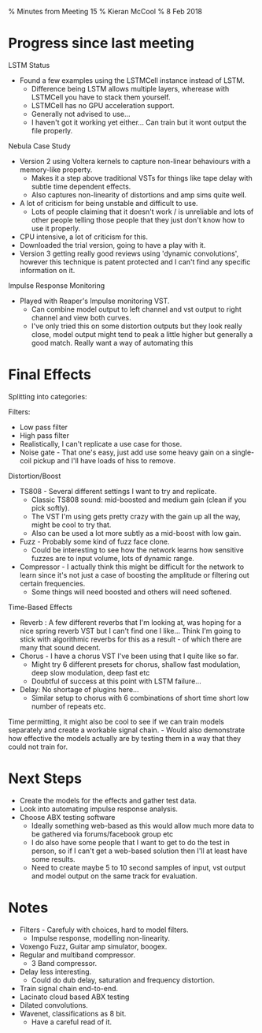 % Minutes from Meeting 15
% Kieran McCool
% 8 Feb 2018

# Progress since last meeting

LSTM Status

* Found a few examples using the LSTMCell instance instead of LSTM.
    - Difference being LSTM allows multiple layers, wherease with LSTMCell you have to stack them yourself.
    - LSTMCell has no GPU acceleration support.
    - Generally not advised to use...
    - I haven't got it working yet either... Can train but it wont output the file properly.

Nebula Case Study

* Version 2 using Voltera kernels to capture non-linear behaviours with a memory-like property.
    - Makes it a step above traditional VSTs for things like tape delay with subtle time dependent effects.
    - Also captures non-linearity of distortions and amp sims quite well.
* A lot of criticism for being unstable and difficult to use.
    - Lots of people claiming that it doesn't work / is unreliable and lots of other people telling those people that they just don't know how to use it properly.
* CPU intensive, a lot of criticism for this.
* Downloaded the trial version, going to have a play with it.
* Version 3 getting really good reviews using 'dynamic convolutions', however this technique is patent protected and I can't find any specific information on it.

Impulse Response Monitoring

* Played with Reaper's Impulse monitoring VST.
    - Can combine model output to left channel and vst output to right channel and view both curves.
    - I've only tried this on some distortion outputs but they look really close, model output might tend to peak a little higher but generally a good match.
    Really want a way of automating this

# Final Effects

Splitting into categories:

Filters:

* Low pass filter
* High pass filter
* Realistically, I can't replicate a use case for those.
* Noise gate - That one's easy, just add use some heavy gain on a single-coil pickup and I'll have loads of hiss to remove.

Distortion/Boost

* TS808 - Several different settings I want to try and replicate. 
    - Classic TS808 sound: mid-boosted and medium gain (clean if you pick softly). 
    - The VST I'm using gets pretty crazy with the gain up all the way, might be cool to try that. 
    - Also can be used a lot more subtly as a mid-boost with low gain.
* Fuzz - Probably some kind of fuzz face clone. 
    - Could be interesting to see how the network learns how sensitive fuzzes are to input volume, lots of dynamic range.
* Compressor - I actually think this might be difficult for the network to learn since it's not just a case of boosting the amplitude or filtering out certain frequencies. 
    - Some things will need boosted and others will need softened.

Time-Based Effects

* Reverb : A few different reverbs that I'm looking at, was hoping for a nice spring reverb VST but I can't find one I like... Think I'm going to stick with algorithmic reverbs for this as a result - of which there are many that sound decent.
* Chorus - I have a chorus VST I've been using that I quite like so far. 
    - Might try 6 different presets for chorus, shallow fast modulation, deep slow modulation, deep fast etc
    - Doubtful of success at this point with LSTM failure...
* Delay: No shortage of plugins here...
    - Similar setup to chorus with 6 combinations of short time short low number of repeats etc.

Time permitting, it might also be cool to see if we can train models separately and create a workable signal chain.
    - Would also demonstrate how effective the models actually are by testing them in a way that they could not train for.

# Next Steps

* Create the models for the effects and gather test data.
* Look into automating impulse response analysis.
* Choose ABX testing software
    - Ideally something web-based as this would allow much more data to be gathered via forums/facebook group etc
    - I do also have some people that I want to get to do the test in person, so if I can't get a web-based solution then I'll at least have some results.
    - Need to create maybe 5 to 10 second samples of input, vst output and model output on the same track for evaluation.

# Notes

* Filters - Carefuly with choices, hard to model filters.
    - Impulse response, modelling non-linearity.
* Voxengo Fuzz, Guitar amp simulator, boogex.
* Regular and multiband compressor.
    - 3 Band compressor.
* Delay less interesting.
    - Could do dub delay, saturation and frequency distortion.
* Train signal chain end-to-end.
* Lacinato cloud based ABX testing
* Dilated convolutions.
* Wavenet, classifications as 8 bit.
    - Have a careful read of it.


